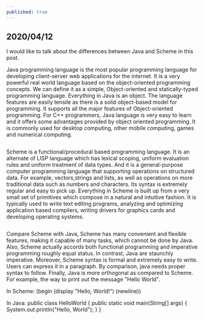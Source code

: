 ```yaml
---
published: true
---
```

## 2020/04/12

I would like to talk about the differences between Java and Scheme in this post. 

Java programming language is the most popular programming language for developing client-server web applications for the internet. It is a very powerful real world language based on the object-oriented programming concepts. We can define it as a simple, Object-oriented and statically-typed programming language. Everything in Java is an object. The language features are easily tensile as there is a solid object-based model for programming. It supports all the major features of Object-oriented programming. For C++ programmers, Java language is very easy to learn and it offers some advantages provided by object oriented programming. It is commonly used for desktop computing, other mobile computing, games and numerical computing.

<img src="https://www.typesnuses.com/wp-content/uploads/java-logo.png" alt="">

Scheme is a functional/procedural based programming language. It is an alternate of LISP language which has lexical scoping, uniform evaluation rules and uniform treatment of data types. And it is a general-purpose computer programming language that supporting operations on structured data. For example, vectors,strings and lists, as well as operations on more traditional data such as numbers and characters. Its syntax is extremely regular and easy to pick up. Everything in Scheme is built up from a very small set of primitives which compose in a natural and intuitive fashion. It is typically used to write text editing programs, analyzing and optimizing application based compilers, writing drivers for graphics cards and developing operating systems.

<img src="https://www.typesnuses.com/wp-content/uploads/scheme-logo.png" alt="">

Compare Scheme with Java, Scheme has many convenient and flexible features, making it capable of many tasks, which cannot be done by Java. Also, Scheme actually accords both functional programming and imperative programming roughly equal status. In contrast, Java are staunchly imperative. Moreover, Scheme syntax is formal and extremely easy to write. Users can express it in a paragraph. By comparison, java needs proper syntax to follow. Finally, Java is more orthogonal as compared to Scheme. For example, the way to print out the message "Hello World".

In Scheme: 
(begin
  (display "Hello, World!")
  (newline))
  
In Java:
public class HelloWorld {
    public static void main(String[] args) {
      System.out.println("Hello, World");
    }
}
